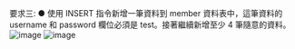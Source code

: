要求三:
● 使用 INSERT 指令新增一筆資料到 member 資料表中，這筆資料的 username 和
password 欄位必須是 test。接著繼續新增至少 4 筆隨意的資料。
![image](https://user-images.githubusercontent.com/94062367/150899881-b05d1ef5-1955-4f35-97fd-2dd9ff79184c.png)
![image](https://user-images.githubusercontent.com/94062367/150899931-0c962859-1e6c-430b-a76b-3421701e21d2.png)


